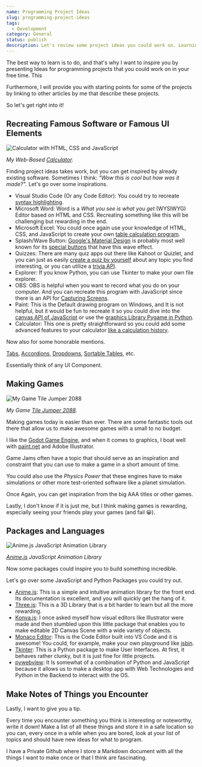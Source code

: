 ```yaml
---
name: Programming Project Ideas
slug: programming-project-ideas
tags:
  - Development
category: General
status: publish
description: Let's review some project ideas you could work on. Learning by Doing.
---
```


The best way to learn is to do, and that's why I want to inspire you by presenting Ideas for programming projects that you could work on in your free time. This

Furthermore, I will provide you with starting points for some of the projects by linking to other articles by me that describe these projects.

So let's get right into it!

## Recreating Famous Software or Famous UI Elements

![Calculator with HTML, CSS and JavaScript](https://maximmaeder.com/wp-content/uploads/2022/10/Screenshot-253.png)

*My Web-Based [Calculator](https://maximmaeder.com/calculator-with-history-function-in-html-css-and-javascript/).*

Finding project ideas takes work, but you can get inspired by already existing software. Sometimes I think: *"Wow this is cool but how was it made?"*. Let's go over some inspirations.

- Visual Studio Code (Or any Code Editor): You could try to recreate [syntax highlighting](https://maximmaeder.com/highlighted-dummy-code-editor-with-html-css-javascript-vue-js/).
- Microsoft Word: Word is a *What you see is what you get* (WYSIWYG) Editor based on HTML and CSS. Recreating something like this will be challenging but rewarding in the end.
- Microsoft Excel: You could once again use your knowledge of HTML, CSS, and JavaScript to create your own [table calculation program](https://maximmaeder.com/simple-spreadsheet-app-with-vue/).
- Splash/Wave Button: [Google's Material Design](https://design.google/library/designing-material/) is probably most well known for its [special buttons](https://maximmaeder.com/ripple-button-with-html-sass-and-javascript/) that have this wave effect.
- Quizzes: There are many quiz apps out there like Kahoot or Quizlet, and you can just as easily [create a quiz by yourself](https://maximmaeder.com/country-quiz-with-html-sass-and-javascript/) about any topic you find interesting, or you can utilize a [trivia API](https://the-trivia-api.com/).
- Explorer: If you know Python, you can use Tkinter to make your own file explorer.
- OBS: OBS is helpful when you want to record what you do on your computer. And you can recreate this program with JavaScript since there is an API for [Capturing Screens](https://developer.mozilla.org/en-US/docs/Web/API/Screen_Capture_API/Using_Screen_Capture).
- Paint: This is the Default drawing program on Windows, and It is not helpful, but it would be fun to recreate it so you could dive into the [canvas API  of JavaScript](https://developer.mozilla.org/en-US/docs/Web/HTML/Element/canvas) or use the [graphics Library Pygame in Python](https://www.thepythoncode.com/article/make-a-drawing-program-with-python).
- Calculator: This one is pretty straightforward so you could add some advanced features to your calculator [like a calculation history](https://maximmaeder.com/calculator-with-history-function-in-html-css-and-javascript/).

Now also for some honorable mentions.

[Tabs](https://maximmaeder.com/tabs-with-html-sass-and-js/), [Accordions](https://maximmaeder.com/accordion-with-html-css-sass-and-javascript/), [Dropdowns](https://maximmaeder.com/dropdown-with-sass-css/), [Sortable Tables](https://maximmaeder.com/sortable-table-with-javascript/), etc.

Essentially think of any UI Component.

## Making Games

![My Game Tile Jumper 2088](https://maximmaeder.com/wp-content/uploads/2023/02/game_making.png)

*My Game [Tile Jumper 2088](https://maximino.itch.io/tile-jumper-2088).*

Making games today is easier than ever. There are some fantastic tools out there that allow us to make awesome games with a small to no budget.

I like the [Godot Game Engine](https://godotengine.org/), and when it comes to graphics, I boat well with [paint.net](https://www.getpaint.net/) and Adobe Illustrator.

Game Jams often have a topic that should serve as an inspiration and constraint that you can use to make a game in a short amount of time.

You could also use the *Physics Power* that these engines have to make simulations or other more test-oriented software like a planet simulation.

Once Again, you can get inspiration from the big AAA titles or other games.

Lastly, I don't know if it is just me, but I think making games is rewarding, especially seeing your friends play your games (and fail 😀).

## Packages and Languages

![Anime.js JavaScript Animation Library](https://maximmaeder.com/wp-content/uploads/2023/02/animejs.png)

*[Anime.js](https://animejs.com/) JavaScript Animation Library*

Now some packages could inspire you to build something incredible.

Let's go over some JavaScript and Python Packages you could try out.

- [Anime.js](https://animejs.com/): This is a simple and intuitive animation library for the front end. Its documentation is excellent, and you will quickly get the hang of it.
- [Three.js](https://threejs.org/): This is a 3D Library that is a bit harder to learn but all the more rewarding.
- [Konva.js](https://konvajs.org/): I once asked myself how visual editors like Illustrator were made and then stumbled upon this little package that enables you to make editable 2D Canvas Scene with a wide variety of objects.
- [Monaco Editor](https://microsoft.github.io/monaco-editor/): This is the Code Editor built into VS Code and it is awesome! You could, for example, make your own playground like [jsbin](https://jsbin.com/?html,css,js,output).
- [Tkinter](https://docs.python.org/fr/3/library/tkinter.html): This is a Python package to make User Interfaces. At first, it behaves rather clunky, but it is just fine for little projects.
- [pywebview](https://pypi.org/project/pywebview/): It Is somewhat of a combination of Python and JavaScript because it allows us to make a desktop app with Web Technologies and Python in the Backend to interact with the OS.

## Make Notes of Things you Encounter

Lastly, I want to give you a tip.

Every time you encounter something you think is interesting or noteworthy, write it down! Make a list of all these things and store it in a safe location so you can, every once in a while when you are bored, look at your list of topics and should have new ideas for what to program.

I have a Private Github where I store a Markdown document with all the things I want to make once or that I think are fascinating.